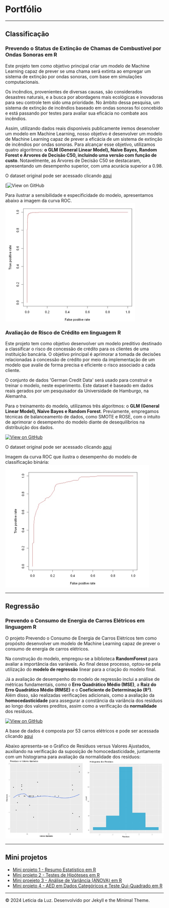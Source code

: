 # Portfólio

---

## Classificação

### Prevendo o Status de Extinção de Chamas de Combustível por Ondas Sonoras em R
<span style="font-size: 14px;"> Este projeto tem como objetivo principal criar um modelo de Machine Learning capaz de prever se uma chama será extinta ao empregar um sistema de extinção por ondas sonoras, com base em simulações computacionais. 

<span style="font-size: 14px;">Os incêndios, provenientes de diversas causas, são considerados desastres naturais, e a busca por abordagens mais ecológicas e inovadoras para seu controle tem sido uma prioridade. No âmbito dessa pesquisa, um sistema de extinção de incêndios baseado em ondas sonoras foi concebido e está passando por testes para avaliar sua eficácia no combate aos incêndios. 

<span style="font-size: 14px;">Assim, utilizando dados reais disponíveis publicamente iremos desenolver um modelo em Machine Learning, nosso objetivo é desenvolver um modelo de Machine Learning capaz de prever a eficácia de um sistema de extinção de incêndios por ondas sonoras. Para alcançar esse objetivo, utilizamos quatro algoritmos: **o GLM (General Linear Model), Naive Bayes, Random Forest e Árvores de Decisão C50, incluindo uma versão com função de custo**. Notavelmente, as Árvores de Decisão C50 se destacaram, apresentando um desempenho superior, com uma acurácia superior a 0.98. 

<span style="font-size: 14px;">O dataset original pode ser acessado clicando [aqui](https://www.muratkoklu.com/datasets/vtdhnd07.php) 

<span style="font-size: 14px;">[![View on GitHub](https://github.com/leticiadluz/mini_projetos_ML_R/blob/main/Prevendo_status_extincao_chamas_ondas_sonoras_ML.ipynb)

Para ilustrar a sensibilidade e especificidade do modelo, apresentamos abaixo a imagem da curva ROC.
<img src="fotos_modelos/curva_roc_modelo_extincao.jpg"/>


### Avaliação de Risco de Crédito em linguagem R
<span style="font-size: 14px;">Este projeto tem como objetivo desenvolver um modelo preditivo destinado a classificar o risco de concessão de crédito para os clientes de uma instituição bancária. O objetivo principal é aprimorar a tomada de decisões relacionadas à concessão de crédito por meio da implementação de um modelo que avalie de forma precisa e eficiente o risco associado a cada cliente. 

<span style="font-size: 14px;">O conjunto de dados 'German Credit Data' será usado para construir e treinar o modelo, neste experimento. Este dataset é baseado em dados reais gerados por um pesquisador da Universidade de Hamburgo, na Alemanha.  

<span style="font-size: 14px;">Para o treinamento do modelo, utilizamos três algoritmos: o **GLM (General Linear Model), Naive Bayes e Random Forest**. Previamente, empregamos técnicas de balanceamento de dados, como SMOTE e ROSE, com o intuito de aprimorar o desempenho do modelo diante de desequilíbrios na distribuição dos dados.  

<span style="font-size: 14px;">[![View on GitHub](https://img.shields.io/badge/GitHub-View_on_GitHub-blue?logo=GitHub)](https://github.com/leticiadluz/mini_projetos_ML_R/blob/main/Classificacao_avaliacao_risco_credito_R.ipynb)

<span style="font-size: 14px;">O dataset original pode ser acessado clicando [aqui](https://archive.ics.uci.edu/dataset/144/statlog+german+credit+data) 

<span style="font-size: 14px;">Imagem da curva ROC que ilustra o desempenho do modelo de classificação binária:
<img src="fotos_modelos/curva_roc.jpg"/>

---

## Regressão

### Prevendo o Consumo de Energia de Carros Elétricos em linguagem R

<span style="font-size: 14px;"> O projeto Prevendo o Consumo de Energia de Carros Elétricos tem como propósito desenvolver um modelo de Machine Learning capaz de prever o consumo de energia de carros elétricos. 

<span style="font-size: 14px;">Na construção do modelo, empregou-se a biblioteca **RandomForest** para avaliar a importância das variáveis. Ao final desse processo, optou-se pela utilização do **modelo de regressão** linear para a criação do modelo final. 

<span style="font-size: 14px;">Já a avaliação de desempenho do modelo de regressão inclui a análise de métricas fundamentais, como o **Erro Quadrático Médio (MSE)**, a **Raiz do Erro Quadrático Médio (RMSE)** e o **Coeficiente de Determinação (R²)**. Além disso, são realizadas verificações adicionais, como a avaliação da **homocedasticidade** para assegurar a constância da variância dos resíduos ao longo dos valores preditos, assim como a verificação da **normalidade** dos resíduos.

<span style="font-size: 14px;">[![View on GitHub](https://img.shields.io/badge/GitHub-View_on_GitHub-blue?logo=GitHub)](https://github.com/leticiadluz/mini_projetos_ML_R/blob/main/Consumo_carros_eletricos_ML.ipynb)

<span style="font-size: 14px;">A base de dados  é composta por 53 carros elétricos e pode ser acessada clicando [aqui](https://data.mendeley.com/datasets/tb9yrptydn/2)

<span style="font-size: 14px;">Abaixo apresenta-se o Gráfico de Resíduos versus Valores Ajustados, auxiliando na verificação da suposição de homocedasticidade, juntamente com um histograma para avaliação da normalidade dos resíduos:
<img src="fotos_modelos/residuos.jpg"/>

---

## Mini projetos

- [Mini projeto 1 - Resumo Estatístico em R](https://github.com/leticiadluz/estatistica_com_R/blob/main/Resumo_Estatistica_R_Jupyter.ipynb)
- [Mini projeto 2 - Testes de Hipóteses em R](https://github.com/leticiadluz/estatistica_com_R/blob/main/Teste_Hipotese.ipynb)
- [Mini proejeto 3 - Análise de Variância (ANOVA) em R ](https://github.com/leticiadluz/estatistica_com_R/blob/main/Anova_R.ipynb)
- [Mini projeto 4 - AED em Dados Categóricos e Teste Qui-Quadrado em R](https://github.com/leticiadluz/AED_categoricos-qui_quadrado_R/blob/main/AED_Categoricos.ipynb)



---
© 2024 Leticia da Luz. Desenvolvido por Jekyll e the Minimal Theme.
